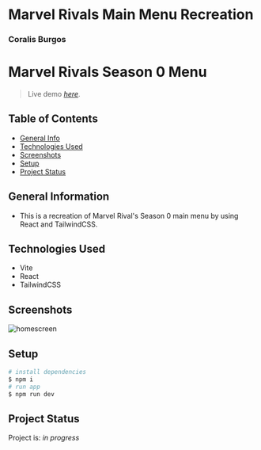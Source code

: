 # Marvel Rivals Main Menu Recreation
### Coralis Burgos 

# Marvel Rivals Season 0 Menu
> Live demo [_here_](https://marvelrivalsseason0.netlify.app/). 

## Table of Contents
* [General Info](#general-information)
* [Technologies Used](#technologies-used)
* [Screenshots](#screenshots)
* [Setup](#setup)
* [Project Status](#project-status)

## General Information
- This is a recreation of Marvel Rival's Season 0 main menu by using React and TailwindCSS.

## Technologies Used
- Vite
- React
- TailwindCSS

## Screenshots
![homescreen](/src/assets/images/mrMenu.png)


## Setup

```bash
# install dependencies
$ npm i
# run app
$ npm run dev
```

## Project Status
Project is: _in progress_ 